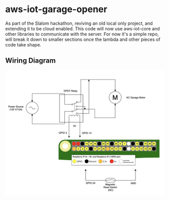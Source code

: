 # aws-iot-garage-opener

As part of the Slalom hackathon, reviving an old local only project, and extending it to be cloud enabled. This code will now use aws-iot-core and other libraries to communicate with the server. For now it's a simple repo, will break it down to smaller sections once the lambda and other pieces of code take shape.

## Wiring Diagram

![Alt text](motor-pi-wiring-diagram.png?raw=true "Motor-Relay-Pi Wiring Diagram")

 